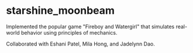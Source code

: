 # starshine_moonbeam

Implemented the popular game "Fireboy and Watergirl" that simulates real-world behavior using principles of mechanics.

Collaborated with Eshani Patel, Mila Hong, and Jadelynn Dao.
